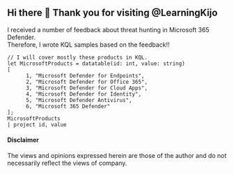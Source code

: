 ## Hi there 👋 Thank you for visiting @LearningKijo
I received a number of feedback about threat hunting in Microsoft 365 Defender.<br>
Therefore, I wrote KQL samples based on the feedback!!

```
// I will cover mostly these products in KQL.
let MicrosoftProducts = datatable(id: int, value: string)
[
      1, "Microsoft Defender for Endpoints", 
      2, "Microsoft Defender for Office 365", 
      3, "Microsoft Defender for Cloud Apps", 
      4, "Microsoft Defender for Identity", 
      5, "Microsoft Defender Antivirus", 
      6, "Microsoft 365 Defender"
];
MicrosoftProducts
| project id, value
```

#### Disclaimer
The views and opinions expressed herein are those of the author and do not necessarily reflect the views of company.
